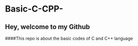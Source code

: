 # Basic-C-CPP-
## Hey, welcome to my Github

####This repo is about the basic codes of C and C++ language
